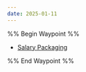 ```yaml
---
date: 2025-01-11
---
```

%% Begin Waypoint %%
- [Salary Packaging](./Salary%20Packaging.md)

%% End Waypoint %%
